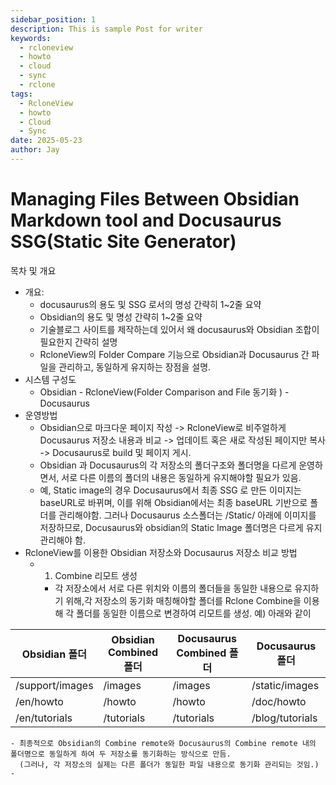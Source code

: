 ```yaml
---
sidebar_position: 1
description: This is sample Post for writer
keywords:
  - rcloneview
  - howto
  - cloud
  - sync
  - rclone
tags:
  - RcloneView
  - howto
  - Cloud
  - Sync
date: 2025-05-23
author: Jay
---
```

# Managing Files Between Obsidian Markdown tool and Docusaurus SSG(Static Site Generator)

목차 및 개요

- 개요: 
	- docusaurus의 용도 및 SSG 로서의 명성 간략히 1~2줄 요약
	- Obsidian의 용도 및 명성 간략히 1~2줄 요약
	- 기술블로그 사이트를  제작하는데 있어서 왜 docusaurus와 Obsidian 조합이 필요한지 간략히 설명
	- RcloneView의 Folder Compare 기능으로 Obsidian과 Docusaurus 간 파일을 관리하고, 동일하게 유지하는 장점을 설명.
- 시스템 구성도
	- Obsidian - RcloneView(Folder Comparison and File 동기화 ) - Docusaurus
- 운영방법
	- Obsidian으로 마크다운 페이지 작성 -> RcloneView로 비주얼하게 Docusaurus 저장소 내용과 비교 -> 업데이트 혹은 새로 작성된 페이지만 복사 -> Docusaurus로 build 및 페이지 게시.
	- Obsidian 과 Docusaurus의 각 저장소의 폴더구조와 폴더명을 다르게 운영하면서, 서로 다른 이름의 폴더의 내용은 동일하게 유지해야할 필요가 있음.
	- 예, Static image의 경우 Docusaurus에서 최종 SSG 로 만든 이미지는 baseURL로  바뀌며, 이를 위해 Obsidian에서는 최종 baseURL 기반으로 폴더를 관리해야함. 그러나 Docusaurus 소스폴더는 /Static/ 아래에 이미지를 저장하므로, Docusaurus와 obsidian의 Static Image 폴더명은 다르게 유지관리해야 함.
- RcloneView를 이용한 Obsidian 저장소와 Docusaurus 저장소 비교 방법
	- 1. Combine 리모트 생성
	  - 각 저장소에서 서로 다른 위치와 이름의 폴더들을 동일한 내용으로 유지하기 위해,각 저장소의 동기화 매칭해야할 폴더를 Rclone Combine을 이용해 각 폴더를 동일한 이름으로 변경하여 리모트를 생성. 
	  예) 아래와 같이 

| Obsidian 폴더     | Obsidian Combined 폴더 | Docusaurus Combined 폴더 | Docusaurus 폴더   |
| --------------- | -------------------- | ---------------------- | --------------- |
| /support/images | /images              | /images                | /static/images  |
| /en/howto       | /howto               | /howto                 | /doc/howto      |
| /en/tutorials   | /tutorials           | /tutorials             | /blog/tutorials |
	- 최종적으로 Obsidian의 Combine remote와 Docusaurus의 Combine remote 내의 폴더명으로 동일하게 하여 두 저장소를 동기화하는 방식으로 만듬.
	  (그러나, 각 저장소의 실제는 다른 폴더가 동일한 파일 내용으로 동기화 관리되는 것임.)
	- 
